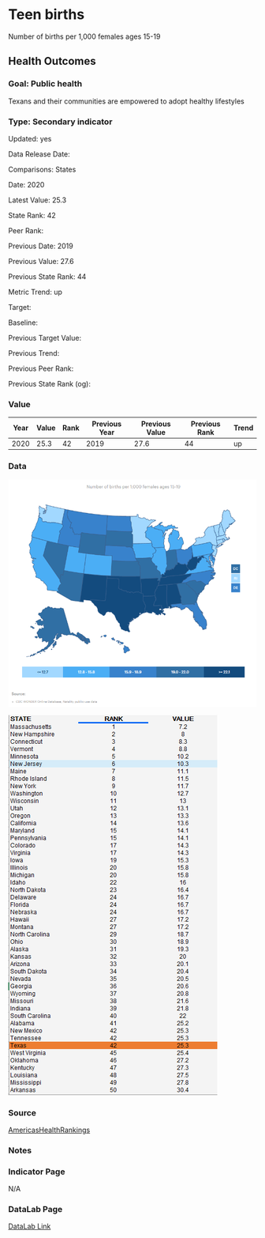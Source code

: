 # Teen births

Number of births per 1,000 females ages 15-19

## Health Outcomes

### Goal: Public health

Texans and their communities are empowered to adopt healthy lifestyles

### Type: Secondary indicator

Updated: yes

Data Release Date: 


Comparisons: States

Date: 2020

Latest Value: 25.3 

State Rank: 42

Peer Rank: 

Previous Date: 2019

Previous Value: 27.6

Previous State Rank: 44

Metric Trend: up

Target: 

Baseline: 

Previous Target Value: 

Previous Trend: 

Previous Peer Rank: 

Previous State Rank (og): 

### Value

| Year      |  Value      | Rank        | Previous Year | Previous Value | Previous Rank | Trend | 
| ----------- | ----------- | ----------- | ----------- | ----------- | ----------- | -----------|
|   2020       | 25.3       |  42         |      2019   |   27.6      |      44    |    up       | 


### Data

![map](./map_teenbirths.PNG)

![data](./data_teenbirths.PNG)


### Source

[AmericasHealthRankings](https://www.americashealthrankings.org/explore/annual/measure/birthweight/state/ALL)


### Notes


### Indicator Page

N/A


### DataLab Page


[DataLab Link](https://datalab.texas2036.org/uxoopxe/health-of-women-and-children-report-for-u-s?accesskey=kzuqchb)


